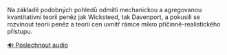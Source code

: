 
Na základě podobných pohledů odmítli mechanickou a agregovanou kvantitativní teorii peněz jak Wicksteed, tak Davenport, a pokusili se rozvinout teorii peněz a teorii cen uvnitř rámce mikro příčinně-realistického přístupu.

[🔊 Poslechnout audio](/data/7-paragraphs/audio/chapter_184/para_002-Na-zklad-podobnch-pohled-odmtli-mechanickou-a.mp3)
